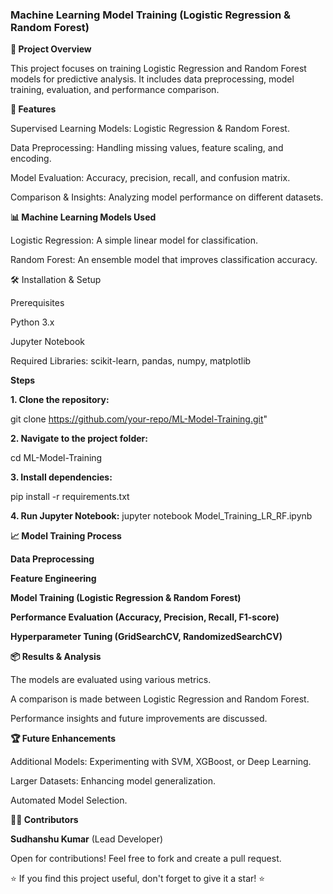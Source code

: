### Machine Learning Model Training (Logistic Regression & Random Forest)

**📌 Project Overview**

This project focuses on training Logistic Regression and Random Forest models for predictive analysis. It includes data preprocessing, model training, evaluation, and performance comparison.

**🚀 Features**

Supervised Learning Models: Logistic Regression & Random Forest.

Data Preprocessing: Handling missing values, feature scaling, and encoding.

Model Evaluation: Accuracy, precision, recall, and confusion matrix.

Comparison & Insights: Analyzing model performance on different datasets.

**📊 Machine Learning Models Used**

Logistic Regression: A simple linear model for classification.

Random Forest: An ensemble model that improves classification accuracy.

🛠️ Installation & Setup

Prerequisites

Python 3.x

Jupyter Notebook

Required Libraries: scikit-learn, pandas, numpy, matplotlib

**Steps**

**1. Clone the repository:**

git clone https://github.com/your-repo/ML-Model-Training.git"

**2. Navigate to the project folder:**

cd ML-Model-Training

**3. Install dependencies:**

pip install -r requirements.txt

**4. Run Jupyter Notebook:**
jupyter notebook Model_Training_LR_RF.ipynb

**📈 Model Training Process**

**Data Preprocessing**

**Feature Engineering**

**Model Training (Logistic Regression & Random Forest)**

**Performance Evaluation (Accuracy, Precision, Recall, F1-score)**

**Hyperparameter Tuning (GridSearchCV, RandomizedSearchCV)**

**📦 Results & Analysis**

The models are evaluated using various metrics.

A comparison is made between Logistic Regression and Random Forest.

Performance insights and future improvements are discussed.

**🏆 Future Enhancements**

Additional Models: Experimenting with SVM, XGBoost, or Deep Learning.

Larger Datasets: Enhancing model generalization.

Automated Model Selection.

**👨‍💻 Contributors**

**Sudhanshu Kumar** (Lead Developer)

Open for contributions! Feel free to fork and create a pull request.

⭐ If you find this project useful, don't forget to give it a star! ⭐

